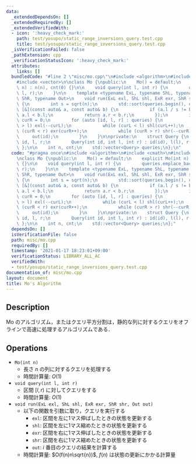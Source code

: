 ```yaml
---
data:
  _extendedDependsOn: []
  _extendedRequiredBy: []
  _extendedVerifiedWith:
  - icon: ':heavy_check_mark:'
    path: test/yosupo/static_range_inversions_query.test.cpp
    title: test/yosupo/static_range_inversions_query.test.cpp
  _isVerificationFailed: false
  _pathExtension: cpp
  _verificationStatusIcon: ':heavy_check_mark:'
  attributes:
    links: []
  bundledCode: "#line 2 \"misc/mo.cpp\"\n#include <algorithm>\n#include <cmath>\n\
    #include <vector>\n\nclass Mo {\npublic:\n    Mo() = default;\n    explicit Mo(int\
    \ n) : n(n), cnt(0) {}\n\n    void query(int l, int r) {\n        queries.emplace_back(cnt++,\
    \ l, r);\n    }\n\n    template <typename ExL, typename ShL, typename ExR, typename\
    \ ShR, typename Out>\n    void run(ExL exl, ShL shl, ExR exr, ShR shr, Out out)\
    \ {\n        int s = sqrt(n);\n        std::sort(queries.begin(), queries.end(),\
    \ [&](const auto& a, const auto& b) {\n            if (a.l / s != b.l / s) return\
    \ a.l < b.l;\n            return a.r < b.r;\n        });\n        int curL = 0,\
    \ curR = 0;\n        for (auto [id, l, r] : queries) {\n            while (curL\
    \ > l) exl(--curL);\n            while (curL < l) shl(curL++);\n            while\
    \ (curR < r) exr(curR++);\n            while (curR > r) shr(--curR);\n       \
    \     out(id);\n        }\n    }\n\nprivate:\n    struct Query {\n        int\
    \ id, l, r;\n        Query(int id, int l, int r) : id(id), l(l), r(r) {}\n   \
    \ };\n\n    int n, cnt;\n    std::vector<Query> queries;\n};\n"
  code: "#pragma once\n#include <algorithm>\n#include <cmath>\n#include <vector>\n\
    \nclass Mo {\npublic:\n    Mo() = default;\n    explicit Mo(int n) : n(n), cnt(0)\
    \ {}\n\n    void query(int l, int r) {\n        queries.emplace_back(cnt++, l,\
    \ r);\n    }\n\n    template <typename ExL, typename ShL, typename ExR, typename\
    \ ShR, typename Out>\n    void run(ExL exl, ShL shl, ExR exr, ShR shr, Out out)\
    \ {\n        int s = sqrt(n);\n        std::sort(queries.begin(), queries.end(),\
    \ [&](const auto& a, const auto& b) {\n            if (a.l / s != b.l / s) return\
    \ a.l < b.l;\n            return a.r < b.r;\n        });\n        int curL = 0,\
    \ curR = 0;\n        for (auto [id, l, r] : queries) {\n            while (curL\
    \ > l) exl(--curL);\n            while (curL < l) shl(curL++);\n            while\
    \ (curR < r) exr(curR++);\n            while (curR > r) shr(--curR);\n       \
    \     out(id);\n        }\n    }\n\nprivate:\n    struct Query {\n        int\
    \ id, l, r;\n        Query(int id, int l, int r) : id(id), l(l), r(r) {}\n   \
    \ };\n\n    int n, cnt;\n    std::vector<Query> queries;\n};"
  dependsOn: []
  isVerificationFile: false
  path: misc/mo.cpp
  requiredBy: []
  timestamp: '2021-01-17 18:23:01+09:00'
  verificationStatus: LIBRARY_ALL_AC
  verifiedWith:
  - test/yosupo/static_range_inversions_query.test.cpp
documentation_of: misc/mo.cpp
layout: document
title: Mo's Algorithm
---
```


## Description

Mo のアルゴリズム，またはクエリ平方分割は，静的な列に対するクエリをオフラインで高速に処理するアルゴリズムである．

## Operations

- `Mo(int n)`
    - 長さ $n$ の列に対するクエリを処理する
    - 時間計算量: $O(1)$
- `void query(int l, int r)`
    - 区間 $[l, r)$ に対してクエリをする
    - 時間計算量: $O(1)$
- `void run(ExL exl, ShL shl, ExR exr, ShR shr, Out out)`
    - 以下の関数を引数に取り，クエリを実行する
        - `exl`: 区間を左に1マス伸ばしたときの状態を更新する
        - `shl`: 区間を左に1マス縮めたときの状態を更新する
        - `exr`: 区間を右に1マス伸ばしたときの状態を更新する
        - `shr`: 区間を右に1マス縮めたときの状態を更新する
        - `out`: $i$ 番目のクエリの結果を計算する
    - 時間計算量: $O(f(n)n\sqrt{n})$, $f(n)$ は状態の更新にかかる計算量

